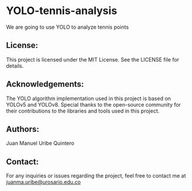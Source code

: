 # YOLO-tennis-analysis
We are going to use YOLO to analyze tennis points

## License:
This project is licensed under the MIT License. See the LICENSE file for details.

## Acknowledgements:

The YOLO algorithm implementation used in this project is based on YOLOv5 and YOLOv8.
Special thanks to the open-source community for their contributions to the libraries and tools used in this project.

## Authors:
Juan Manuel Uribe Quintero

## Contact:
For any inquiries or issues regarding the project, feel free to contact me at juanma.uribe@urosario.edu.co
